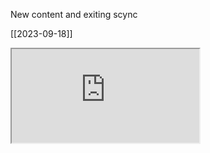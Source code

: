 New content 
and exiting scync

[[2023-09-18]]


<iframe src="https://indify.co/widgets/live/weather/0dr28PcSuc8YUvr04F4N"></iframe>
